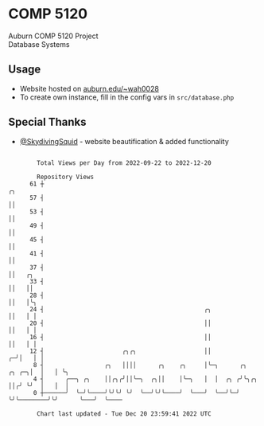 # COMP 5120
Auburn COMP 5120 Project  
Database Systems

## Usage
- Website hosted on [auburn.edu/~wah0028](https://webhome.auburn.edu/~wah0028/)
- To create own instance, fill in the config vars in `src/database.php`

## Special Thanks
- [@SkydivingSquid](https://github.com/SkydivingSquid) - website beautification & added functionality

```

        Total Views per Day from 2022-09-22 to 2022-12-20

        Repository Views
      61 ┼                                                                            ╭╮
      57 ┤                                                                            ││
      53 ┤                                                                            ││
      49 ┤                                                                            ││
      45 ┤                                                                            ││
      41 ┤                                                                            ││
      37 ┤                                                                            ││   ╭╮
      33 ┤                                                                            ││   ││
      28 ┤                                                                            ││   │╰╮
      24 ┤                                             ╭╮                             ││   │ │
      20 ┤                                             ││                             ││   │ │
      16 ┤                                             ││                             ││   │ │
      12 ┤                      ╭╮╭╮                   ││                           ╭─╯│   │ │
       8 ┤                 ╭╮   ││││      ╭╮    ╭╮     │╰─╮      ╭╮           ╭╮ ╭─╮│  │   │ ╰╮
       4 ┤      ╭──╮ ╭╮    ││╭╮╭╯││╰─╮  ╭╮││    │╰─╮   │  │  ╭╮ ╭╯╰╮╭╮        ││╭╯ ╰╯  │   │  │
       0 ┼──────╯  ╰─╯╰────╯╰╯╰╯ ╰╯  ╰──╯╰╯╰────╯  ╰───╯  ╰──╯╰─╯  ╰╯╰────────╯╰╯      ╰───╯  ╰────

        Chart last updated - Tue Dec 20 23:59:41 2022 UTC
        
```
